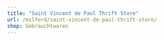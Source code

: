```yaml
---
title: "Saint Vincent de Paul Thrift Store"
url: /milford/saint-vincent-de-paul-thrift-store/
shop: Gebrauchtwaren
---
```

